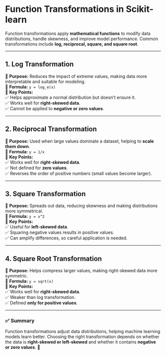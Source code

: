 # **Function Transformations in Scikit-learn**  

Function transformations apply **mathematical functions** to modify data distributions, handle skewness, and improve model performance. Common transformations include **log, reciprocal, square, and square root**.

---

## **1. Log Transformation**  
🔹 **Purpose:** Reduces the impact of extreme values, making data more interpretable and suitable for modeling.  
🔹 **Formula:** `y = log_e(x)`  
🔹 **Key Points:**  
✅ Helps approximate a normal distribution but doesn’t ensure it.  
✅ Works well for **right-skewed data**.  
✅ Cannot be applied to **negative or zero values**.  

---

## **2. Reciprocal Transformation**  
🔹 **Purpose:** Used when large values dominate a dataset, helping to **scale them down**.  
🔹 **Formula:** `y = 1/x`  
🔹 **Key Points:**  
✅ Works well for **right-skewed data**.  
✅ Not defined for **zero values**.  
✅ Reverses the order of positive numbers (small values become larger).  

---

## **3. Square Transformation**  
🔹 **Purpose:** Spreads out data, reducing skewness and making distributions more symmetrical.  
🔹 **Formula:** `y = x^2`  
🔹 **Key Points:**  
✅ Useful for **left-skewed data**.  
✅ Squaring negative values results in positive values.  
✅ Can amplify differences, so careful application is needed.  

---

## **4. Square Root Transformation**  
🔹 **Purpose:** Helps compress larger values, making right-skewed data more symmetric.  
🔹 **Formula:** `y = sqrt(x)`  
🔹 **Key Points:**  
✅ Works well for **right-skewed data**.  
✅ Weaker than log transformation.  
✅ Defined **only for positive values**.  

---

### **✅ Summary**  
Function transformations adjust data distributions, helping machine learning models learn better. Choosing the right transformation depends on whether the data is **right-skewed or left-skewed** and whether it contains **negative or zero values**. 🚀  
